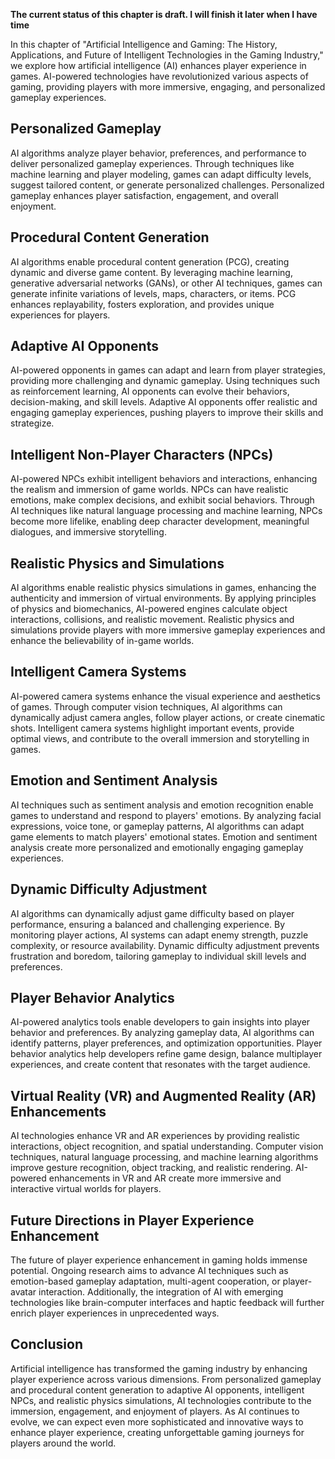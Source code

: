 **The current status of this chapter is draft. I will finish it later when I have time**

In this chapter of "Artificial Intelligence and Gaming: The History, Applications, and Future of Intelligent Technologies in the Gaming Industry," we explore how artificial intelligence (AI) enhances player experience in games. AI-powered technologies have revolutionized various aspects of gaming, providing players with more immersive, engaging, and personalized gameplay experiences.

Personalized Gameplay
---------------------

AI algorithms analyze player behavior, preferences, and performance to deliver personalized gameplay experiences. Through techniques like machine learning and player modeling, games can adapt difficulty levels, suggest tailored content, or generate personalized challenges. Personalized gameplay enhances player satisfaction, engagement, and overall enjoyment.

Procedural Content Generation
-----------------------------

AI algorithms enable procedural content generation (PCG), creating dynamic and diverse game content. By leveraging machine learning, generative adversarial networks (GANs), or other AI techniques, games can generate infinite variations of levels, maps, characters, or items. PCG enhances replayability, fosters exploration, and provides unique experiences for players.

Adaptive AI Opponents
---------------------

AI-powered opponents in games can adapt and learn from player strategies, providing more challenging and dynamic gameplay. Using techniques such as reinforcement learning, AI opponents can evolve their behaviors, decision-making, and skill levels. Adaptive AI opponents offer realistic and engaging gameplay experiences, pushing players to improve their skills and strategize.

Intelligent Non-Player Characters (NPCs)
----------------------------------------

AI-powered NPCs exhibit intelligent behaviors and interactions, enhancing the realism and immersion of game worlds. NPCs can have realistic emotions, make complex decisions, and exhibit social behaviors. Through AI techniques like natural language processing and machine learning, NPCs become more lifelike, enabling deep character development, meaningful dialogues, and immersive storytelling.

Realistic Physics and Simulations
---------------------------------

AI algorithms enable realistic physics simulations in games, enhancing the authenticity and immersion of virtual environments. By applying principles of physics and biomechanics, AI-powered engines calculate object interactions, collisions, and realistic movement. Realistic physics and simulations provide players with more immersive gameplay experiences and enhance the believability of in-game worlds.

Intelligent Camera Systems
--------------------------

AI-powered camera systems enhance the visual experience and aesthetics of games. Through computer vision techniques, AI algorithms can dynamically adjust camera angles, follow player actions, or create cinematic shots. Intelligent camera systems highlight important events, provide optimal views, and contribute to the overall immersion and storytelling in games.

Emotion and Sentiment Analysis
------------------------------

AI techniques such as sentiment analysis and emotion recognition enable games to understand and respond to players' emotions. By analyzing facial expressions, voice tone, or gameplay patterns, AI algorithms can adapt game elements to match players' emotional states. Emotion and sentiment analysis create more personalized and emotionally engaging gameplay experiences.

Dynamic Difficulty Adjustment
-----------------------------

AI algorithms can dynamically adjust game difficulty based on player performance, ensuring a balanced and challenging experience. By monitoring player actions, AI systems can adapt enemy strength, puzzle complexity, or resource availability. Dynamic difficulty adjustment prevents frustration and boredom, tailoring gameplay to individual skill levels and preferences.

Player Behavior Analytics
-------------------------

AI-powered analytics tools enable developers to gain insights into player behavior and preferences. By analyzing gameplay data, AI algorithms can identify patterns, player preferences, and optimization opportunities. Player behavior analytics help developers refine game design, balance multiplayer experiences, and create content that resonates with the target audience.

Virtual Reality (VR) and Augmented Reality (AR) Enhancements
------------------------------------------------------------

AI technologies enhance VR and AR experiences by providing realistic interactions, object recognition, and spatial understanding. Computer vision techniques, natural language processing, and machine learning algorithms improve gesture recognition, object tracking, and realistic rendering. AI-powered enhancements in VR and AR create more immersive and interactive virtual worlds for players.

Future Directions in Player Experience Enhancement
--------------------------------------------------

The future of player experience enhancement in gaming holds immense potential. Ongoing research aims to advance AI techniques such as emotion-based gameplay adaptation, multi-agent cooperation, or player-avatar interaction. Additionally, the integration of AI with emerging technologies like brain-computer interfaces and haptic feedback will further enrich player experiences in unprecedented ways.

Conclusion
----------

Artificial intelligence has transformed the gaming industry by enhancing player experience across various dimensions. From personalized gameplay and procedural content generation to adaptive AI opponents, intelligent NPCs, and realistic physics simulations, AI technologies contribute to the immersion, engagement, and enjoyment of players. As AI continues to evolve, we can expect even more sophisticated and innovative ways to enhance player experience, creating unforgettable gaming journeys for players around the world.
